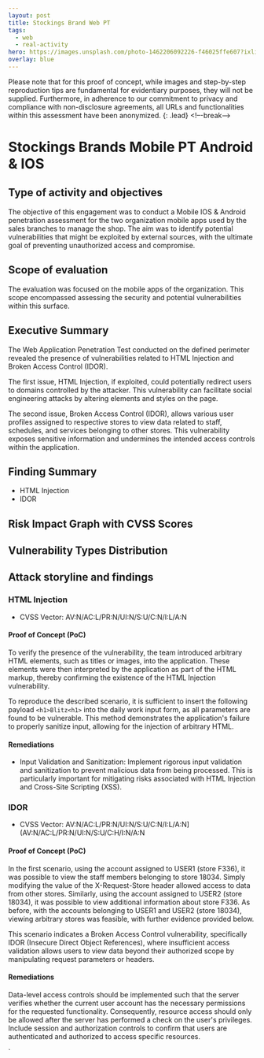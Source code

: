 ```yaml
---
layout: post
title: Stockings Brand Web PT
tags:
  - web
  - real-activity
hero: https://images.unsplash.com/photo-1462206092226-f46025ffe607?ixlib=rb-4.0.3&ixid=M3wxMjA3fDB8MHxwaG90by1wYWdlfHx8fGVufDB8fHx8fA%3D%3D&auto=format&fit=crop&w=1474&q=80
overlay: blue
---
```


Please note that for this proof of concept, while images and step-by-step reproduction tips are fundamental for evidentiary purposes, they will not be supplied. Furthermore, in adherence to our commitment to privacy and compliance with non-disclosure agreements, all URLs and functionalities within this assessment have been anonymized. {: .lead} <!–-break-–>

# Stockings Brands Mobile PT Android & IOS

## Type of activity and objectives
The objective of this engagement was to conduct a Mobile IOS & Android penetration assessment for the two organization mobile apps used by the sales branches to manage the shop. The aim was to identify potential vulnerabilities that might be exploited by external sources, with the ultimate goal of preventing unauthorized access and compromise.
## Scope of evaluation
The evaluation was focused on the mobile apps of the organization. This scope encompassed assessing the security and potential vulnerabilities within this  surface.
## Executive Summary

The Web Application Penetration Test conducted on the defined perimeter revealed the presence of vulnerabilities related to HTML Injection and Broken Access Control (IDOR).

The first issue, HTML Injection, if exploited, could potentially redirect users to domains controlled by the attacker. This vulnerability can facilitate social engineering attacks by altering elements and styles on the page.

The second issue, Broken Access Control (IDOR), allows various user profiles assigned to respective stores to view data related to staff, schedules, and services belonging to other stores. This vulnerability exposes sensitive information and undermines the intended access controls within the application.
## Finding Summary
- HTML Injection
- IDOR
## Risk Impact Graph with CVSS Scores

## Vulnerability Types Distribution



## Attack storyline and findings
### HTML Injection
- CVSS Vector: AV:N/AC:L/PR:N/UI:N/S:U/C:N/I:L/A:N
#### Proof of Concept (PoC) 
To verify the presence of the vulnerability, the team introduced arbitrary HTML elements, such as titles or images, into the application. These elements were then interpreted by the application as part of the HTML markup, thereby confirming the existence of the HTML Injection vulnerability.

To reproduce the described scenario, it is sufficient to insert the following payload `<h1>Blitz<h1>` into the daily work input form, as all parameters are found to be vulnerable. This method demonstrates the application's failure to properly sanitize input, allowing for the injection of arbitrary HTML.

#### Remediations
- Input Validation and Sanitization: Implement rigorous input validation and sanitization to prevent malicious data from being processed. This is particularly important for mitigating risks associated with HTML Injection and Cross-Site Scripting (XSS).

### IDOR
- CVSS Vector: AV:N/AC:L/PR:N/UI:N/S:U/C:N/I:L/A:N](AV:N/AC:L/PR:N/UI:N/S:U/C:H/I:N/A:N
#### Proof of Concept (PoC) 
In the first scenario, using the account assigned to USER1 (store F336), it was possible to view the staff members belonging to store 18034. Simply modifying the value of the X-Request-Store header allowed access to data from other stores. Similarly, using the account assigned to USER2 (store 18034), it was possible to view additional information about store F336. As before, with the accounts belonging to USER1 and USER2 (store 18034), viewing arbitrary stores was feasible, with further evidence provided below.

This scenario indicates a Broken Access Control vulnerability, specifically IDOR (Insecure Direct Object References), where insufficient access validation allows users to view data beyond their authorized scope by manipulating request parameters or headers.

#### Remediations
Data-level access controls should be implemented such that the server verifies whether the current user account has the necessary permissions for the requested functionality. Consequently, resource access should only be allowed after the server has performed a check on the user's privileges.
Include session and authorization controls to confirm that users are authenticated and authorized to access specific resources.



`


